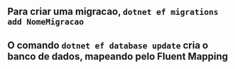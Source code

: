 ## Para criar uma migracao, `dotnet ef migrations add NomeMigracao`

## O comando `dotnet ef database update` cria o banco de dados, mapeando pelo Fluent Mapping
